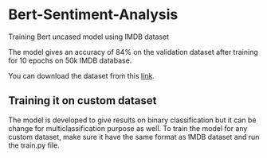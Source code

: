 # Bert-Sentiment-Analysis
Training Bert uncased model using IMDB dataset

The model gives an accuracy of 84% on the validation dataset after training for 10 epochs on 50k IMDB database.

You can download the dataset from this [link](https://www.kaggle.com/datasets/lakshmi25npathi/imdb-dataset-of-50k-movie-reviews).

## Training it on custom dataset
The model is developed to give results on binary classification but it can be change for multiclassification purpose as well. To train the model for any custom dataset, make sure it have the same format as IMDB dataset and run the train.py file.
